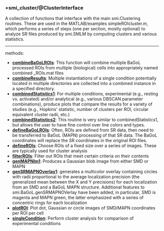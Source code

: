 ### +smi_cluster/@ClusterInterface

A collection of functions that interface with the main smi.Clustering routines.
These are used in the MATLAB/examples simpleROIcluster.m, which performs a
series of steps (one per section, mostly optional) to analyze SR files produced
by smi.SMLM by computing clusters and various statistics.

---

methods:
- **[combineBaGoLROIs](combineBaGoLROIs.m)**:
  This function will combine multiple BaGoL processed ROIs from multiple
  (biological) cells into appropriately named combined \_ROIs.mat files
- **[combineResults](combineResults.m)**:
  Multiple instantiations of a single condition potentially located in multiple
  directories are collected into a combined instance in a specified directory.
- **[combinedStatistics1](combinedStatistics1.m)**:
  For multiple conditions, experimental (e.g., resting vs. activated) and/or
  analytical (e.g., various DBSCAN parameter combinations), produce plots
  that compare the results for a variety of studies (e.g., Hopkins' statistic,
  number of clusters per ROI, circular equivalent cluster radii, etc.)
- **[combinedStatistics2](combinedStatistics2.m)**:
  This routine is very similar to combinedStatistics1, but allows the user to
  have fine control over line colors and types.
- **[defineBaGoLROIs](defineBaGoLROIs.m)**:
  Often, ROIs are defined from SR data, then need to be transferred to BaGoL
  (MAPN) processing of that SR data.  The BaGoL coordinates will replace the
  SR coordinates in the original ROI files.
- **[defineROIs](defineROIs.m)**:
  Choose ROIs of a fixed size over a series of images.  These are typically
  used for cluster analysis
- **[filterROIs](filterROIs.m)**:
  Filter out ROIs that meet certain criteria on their contents
- **[genMAPNIm1](genMAPNIm1.m)**:
  Produces a Gaussian blob image from either SMD or MAPN
- **[genSRMAPNOverlay1](genSRMAPNOverlay1.m)**:
  generates a multicolor overlay containing circles with radii proportional to
  the average localization precision (the generalized mean between the X and Y
  precisions) for each localization from an SMD and a BaGoL MAPN structure.
  Additional features to smi.BaGoL.genSRMAPNOVerlay have been added, in
  particular, SMD is magenta and MAPN green, the latter emphasized with a
  series of concentric rings for each localization
- **[plotROI](plotROI.m)**:
  Plot dot, Gaussian or circle images of SMD/MAPN coordinates per ROI per cell
- **[singleCondition](singleCondition.m)**:
  Perform cluster analysis for comparison of experimental conditions
